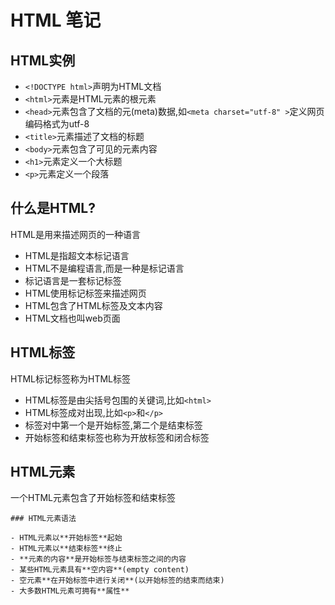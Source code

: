 # HTML 笔记

## HTML实例

- `<!DOCTYPE html>`声明为HTML文档
- `<html>`元素是HTML元素的根元素
- `<head>`元素包含了文档的元(meta)数据,如`<meta charset="utf-8" >`定义网页编码格式为utf-8
- `<title>`元素描述了文档的标题
- `<body>`元素包含了可见的元素内容
- `<h1>`元素定义一个大标题
- `<p>`元素定义一个段落

## 什么是HTML?

HTML是用来描述网页的一种语言

- HTML是指超文本标记语言
- HTML不是编程语言,而是一种是标记语言
- 标记语言是一套标记标签
- HTML使用标记标签来描述网页
- HTML包含了HTML标签及文本内容
- HTML文档也叫web页面

## HTML标签

HTML标记标签称为HTML标签

- HTML标签是由尖括号包围的关键词,比如`<html>`
- HTML标签成对出现,比如`<p>`和`</p>`
- 标签对中第一个是开始标签,第二个是结束标签
- 开始标签和结束标签也称为开放标签和闭合标签

## HTML元素

一个HTML元素包含了开始标签和结束标签

    ### HTML元素语法

    - HTML元素以**开始标签**起始
    - HTML元素以**结束标签**终止
    - **元素的内容**是开始标签与结束标签之间的内容
    - 某些HTML元素具有**空内容**(empty content)
    - 空元素**在开始标签中进行关闭**(以开始标签的结束而结束)
    - 大多数HTML元素可拥有**属性**



